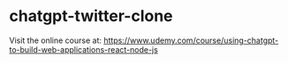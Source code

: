 # chatgpt-twitter-clone

Visit the online course at: https://www.udemy.com/course/using-chatgpt-to-build-web-applications-react-node-js
